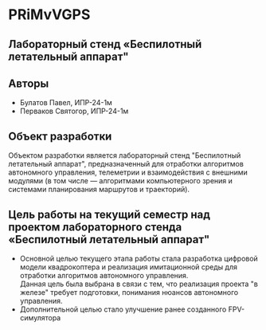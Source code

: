 # PRiMvVGPS

## Лабораторный стенд «Беспилотный летательный аппарат"

## Авторы
- Булатов Павел, ИПР-24-1м
- Перваков Святогор, ИПР-24-1м

## Объект разработки
Объектом разработки является лабораторный стенд "Беспилотный летательный аппарат", предназначенный для отработки алгоритмов автономного управления, телеметрии и взаимодействия с внешними модулями (в том числе — алгоритмами компьютерного зрения и системами планирования маршрутов и траекторий).

## Цель работы на текущий семестр над проектом лабораторного стенда «Беспилотный летательный аппарат"
- Основной целью текущего этапа работы стала разработка цифровой модели квадрокоптера и реализация имитационной среды для отработки алгоритмов автономного управления.  
Данная цель была выбрана в связи с тем, что реализация проекта "в железе" требует подготовки, понимания нюансов автономного управления.
- Дополнительной целью стало улучшение ранее созданного FPV-симулятора


